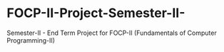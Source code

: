 # FOCP-II-Project-Semester-II-
Semester-II - End Term Project for FOCP-II (Fundamentals of Computer Programming-II) 

